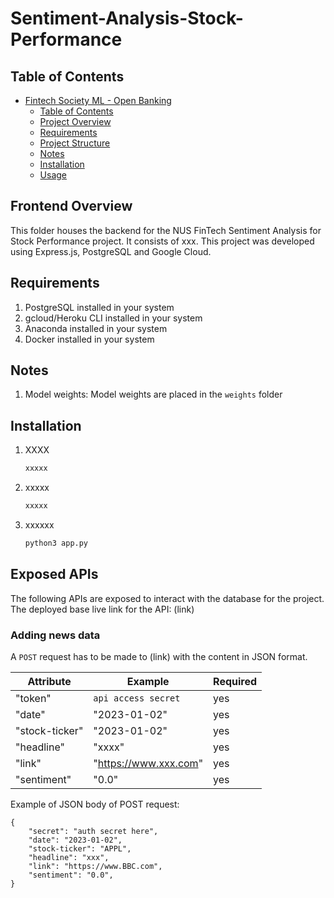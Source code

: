 # Sentiment-Analysis-Stock-Performance

## Table of Contents

- [Fintech Society ML - Open Banking](#fintech-society-ml---open-banking)
  - [Table of Contents](#table-of-contents)
  - [Project Overview](#project-overview)
  - [Requirements](#Requirements)
  - [Project Structure](#project-structure)
  - [Notes](#notes)
  - [Installation](#installation)
  - [Usage](#usage)

## Frontend Overview
This folder houses the backend for the NUS FinTech Sentiment Analysis for Stock Performance project. It consists of xxx. This project was developed using Express.js, PostgreSQL and Google Cloud.

## Requirements
1. PostgreSQL installed in your system
2. gcloud/Heroku CLI installed in your system
3. Anaconda installed in your system
4. Docker installed in your system

## Notes

1. Model weights:
   Model weights are placed in the `weights` folder


## Installation

1. XXXX
    
    ```bash
    xxxxx
    ```
    
2. xxxxx
    
    ```bash
    xxxxx
    ``` 
   
3. xxxxxx

    ```bash
    python3 app.py
    ```

## Exposed APIs
The following APIs are exposed to interact with the database for the project. The deployed base live link for the API:
(link)
### Adding news data
A `POST` request has to be made to (link) with the content in JSON format.

| Attribute  | Example | Required |
| ------------- | ------------- |--|
| "token"  | `api access secret`  | yes|
| "date"  | "2023-01-02" | yes |
| "stock-ticker"  | "2023-01-02" | yes |
| "headline"  | "xxxx" | yes |
| "link"  | "https://www.xxx.com" | yes |
| "sentiment"  | "0.0" | yes |

Example of JSON body of POST request:

```
{
    "secret": "auth secret here",
    "date": "2023-01-02",
    "stock-ticker": "APPL",
    "headline": "xxx",
    "link": "https://www.BBC.com",
    "sentiment": "0.0",
}
```




